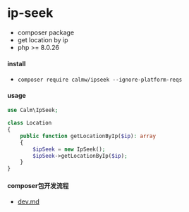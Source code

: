 # ip-seek

- composer package
- get location by ip
- php >= 8.0.26

#### install

- ``` composer require calmw/ipseek --ignore-platform-reqs ```

#### usage

```php
use Calm\IpSeek;

class Location
{
    public function getLocationByIp($ip): array
    {
        $ipSeek = new IpSeek();
        $ipSeek->getLocationByIp($ip);
    }
}

```

#### composer包开发流程

- [dev.md](note%2Fdev.md)